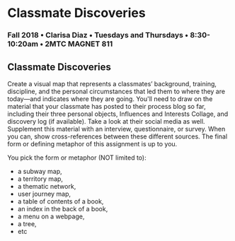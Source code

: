 # Classmate Discoveries

### Fall 2018 • Clarisa Diaz • Tuesdays and Thursdays • 8:30-10:20am • 2MTC MAGNET 811

## Classmate Discoveries

Create a visual map that represents a classmates’ background, training, discipline, and the personal circumstances that led them to where they are today—and indicates where they are going. You'll need to draw on the material that your classmate has posted to their process blog so far, including their three personal objects, Influences and Interests Collage, and discovery log \(if available\). Take a look at their social media as well. Supplement this material with an interview, questionnaire, or survey. When you can, show cross-references between these different sources. The final form or defining metaphor of this assignment is up to you.

You pick the form or metaphor \(NOT limited to\):

* a subway map, 
* a territory map, 
* a thematic network, 
* user journey map, 
* a table of contents of a book, 
* an index in the back of a book,
* a menu on a webpage, 
* a tree, 
* etc

